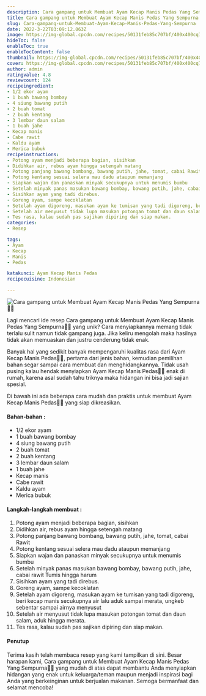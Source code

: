 ```yaml
---
description: Cara gampang untuk Membuat Ayam Kecap Manis Pedas Yang Sempurna"
title: Cara gampang untuk Membuat Ayam Kecap Manis Pedas Yang Sempurna
slug: Cara-gampang-untuk-Membuat-Ayam-Kecap-Manis-Pedas-Yang-Sempurna
date: 2022-3-22T03:09:12.063Z
image: https://img-global.cpcdn.com/recipes/50131feb85c707bf/400x400cq70/photo.jpg
hideToc: false
enableToc: true
enableTocContent: false
thumbnail: https://img-global.cpcdn.com/recipes/50131feb85c707bf/400x400cq70/photo.jpg
cover: https://img-global.cpcdn.com/recipes/50131feb85c707bf/400x400cq70/photo.jpg
author: admin
ratingvalue: 4.8
reviewcount: 124
recipeingredient:
- 1/2 ekor ayam
- 1 buah bawang bombay
- 4 siung bawang putih
- 2 buah tomat
- 2 buah kentang
- 3 lembar daun salam
- 1 buah jahe
- Kecap manis
- Cabe rawit
- Kaldu ayam
- Merica bubuk
recipeinstructions:
- Potong ayam menjadi beberapa bagian, sisihkan
- Didihkan air, rebus ayam hingga setengah matang
- Potong panjang bawang bombang, bawang putih, jahe, tomat, cabai Rawit
- Potong kentang sesuai selera mau dadu ataupun memanjang
- Siapkan wajan dan panaskan minyak secukupnya untuk menumis bumbu
- Setelah minyak panas masukan bawang bombay, bawang putih, jahe, cabai rawit Tumis hingga harum
- Sisihkan ayam yang tadi direbus.
- Goreng ayam, sampe kecoklatan
- Setelah ayam digoreng, masukan ayam ke tumisan yang tadi digoreng, beri kecap manis secukupnya air lalu aduk sampai merata, ungkeb sebentar sampai airnya menyusut
- Setelah air menyusut tidak lupa masukan potongan tomat dan daun salam, aduk hingga merata.
- Tes rasa, kalau sudah pas sajikan dipiring dan siap makan.
categories:
- Resep

tags:
- Ayam
- Kecap
- Manis
- Pedas

katakunci: Ayam Kecap Manis Pedas
recipecuisine: Indonesian

---
```


![Cara gampang untuk Membuat Ayam Kecap Manis Pedas Yang Sempurna👩‍🍳](https://img-global.cpcdn.com/recipes/50131feb85c707bf/400x400cq70/photo.jpg)

Lagi mencari ide resep Cara gampang untuk Membuat Ayam Kecap Manis Pedas Yang Sempurna👩‍🍳 yang unik? Cara menyiapkannya memang tidak terlalu sulit namun tidak gampang juga. Jika keliru mengolah maka hasilnya tidak akan memuaskan dan justru cenderung tidak enak.

Banyak hal yang sedikit banyak mempengaruhi kualitas rasa dari Ayam Kecap Manis Pedas👩‍🍳, pertama dari jenis bahan, kemudian pemilihan bahan segar sampai cara membuat dan menghidangkannya. Tidak usah pusing kalau hendak menyiapkan Ayam Kecap Manis Pedas👩‍🍳 enak di rumah, karena asal sudah tahu triknya maka hidangan ini bisa jadi sajian spesial.

Di bawah ini ada beberapa cara mudah dan praktis untuk membuat Ayam Kecap Manis Pedas👩‍🍳 yang siap dikreasikan.

<!--inarticleads1-->

#### Bahan-bahan :

- 1/2 ekor ayam
- 1 buah bawang bombay
- 4 siung bawang putih
- 2 buah tomat
- 2 buah kentang
- 3 lembar daun salam
- 1 buah jahe
- Kecap manis
- Cabe rawit
- Kaldu ayam
- Merica bubuk

<!--inarticleads2-->

#### Langkah-langkah membuat :

1. Potong ayam menjadi beberapa bagian, sisihkan
1. Didihkan air, rebus ayam hingga setengah matang
1. Potong panjang bawang bombang, bawang putih, jahe, tomat, cabai Rawit
1. Potong kentang sesuai selera mau dadu ataupun memanjang
1. Siapkan wajan dan panaskan minyak secukupnya untuk menumis bumbu
1. Setelah minyak panas masukan bawang bombay, bawang putih, jahe, cabai rawit Tumis hingga harum
1. Sisihkan ayam yang tadi direbus.
1. Goreng ayam, sampe kecoklatan
1. Setelah ayam digoreng, masukan ayam ke tumisan yang tadi digoreng, beri kecap manis secukupnya air lalu aduk sampai merata, ungkeb sebentar sampai airnya menyusut
1. Setelah air menyusut tidak lupa masukan potongan tomat dan daun salam, aduk hingga merata.
1. Tes rasa, kalau sudah pas sajikan dipiring dan siap makan.

#### Penutup

Terima kasih telah membaca resep yang kami tampilkan di sini. Besar harapan kami, Cara gampang untuk Membuat Ayam Kecap Manis Pedas Yang Sempurna👩‍🍳 yang mudah di atas dapat membantu Anda menyiapkan hidangan yang enak untuk keluarga/teman maupun menjadi inspirasi bagi Anda yang berkeinginan untuk berjualan makanan. Semoga bermanfaat dan selamat mencoba!
